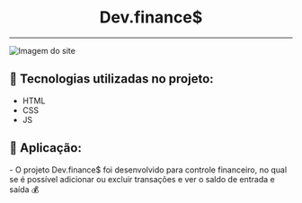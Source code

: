  <div> <h1 align= "center"> Dev.finance$ </h1> </div>
 
 <hr>
 
<img src="https://raw.githubusercontent.com/rocketseat-education/maratona-discover-01/main/.github/devfinances.png" alt="Imagem do site" align-items="center">

<br>

<h2> <strong> 🚀 Tecnologias utilizadas no projeto: </strong> </h2>

 - HTML
 - CSS
 - JS

<h2> <strong> 🚀 Aplicação: </strong></h2>
- O projeto Dev.finance$ foi desenvolvido para controle financeiro, no qual se é possível adicionar ou excluir transações e ver o saldo de entrada e saída 💰

